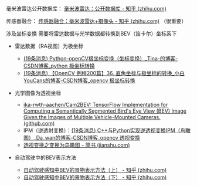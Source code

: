 毫米波雷达公开数据库：
[毫米波雷达：公开数据库 - 知乎 (zhihu.com)](https://zhuanlan.zhihu.com/p/372804658)

传感器融合：
[传感器融合：毫米波雷达+摄像头 - 知乎 (zhihu.com)](https://zhuanlan.zhihu.com/p/381927166)
（很重要）


涉及坐标变换
需要将雷达数据与光学数据都转换到BEV（笛卡尔）坐标系下
* 雷达数据（RA视图）为极坐标
	* [(19条消息) Python-openCV极坐标变换（坐标变换）_Tina-的博客-CSDN博客_python 极坐标转换](https://blog.csdn.net/clm1206/article/details/79786107?spm=1001.2101.3001.6650.10&utm_medium=distribute.pc_relevant.none-task-blog-2%7Edefault%7ECTRLIST%7ERate-10.pc_relevant_antiscanv2&depth_1-utm_source=distribute.pc_relevant.none-task-blog-2%7Edefault%7ECTRLIST%7ERate-10.pc_relevant_antiscanv2&utm_relevant_index=17)
	* [(19条消息) 【OpenCV 例程200篇】36. 直角坐标与极坐标的转换_小白YouCans的博客-CSDN博客_opencv 极坐标转换](https://blog.csdn.net/youcans/article/details/121416883)
* 光学图像为透视坐标
	* [ika-rwth-aachen/Cam2BEV: TensorFlow Implementation for Computing a Semantically Segmented Bird's Eye View (BEV) Image Given the Images of Multiple Vehicle-Mounted Cameras. (github.com)](https://github.com/ika-rwth-aachen/Cam2BEV)
	* IPM（逆透射变换）：[(19条消息) C++与Python实现逆透视变换IPM（鸟瞰图）_Da_wan的博客-CSDN博客_opencv 透视变换](https://blog.csdn.net/Da_wan/article/details/121481434?spm=1001.2101.3001.6650.4&utm_medium=distribute.pc_relevant.none-task-blog-2%7Edefault%7ECTRLIST%7ERate-4.pc_relevant_default&depth_1-utm_source=distribute.pc_relevant.none-task-blog-2%7Edefault%7ECTRLIST%7ERate-4.pc_relevant_default&utm_relevant_index=7)
	* [透视变换之变换为鸟瞰图 - 简书 (jianshu.com)](https://www.jianshu.com/p/b49f9dbb26ea)



* 自动驾驶中的BEV表示方法
	* [自动驾驶感知中BEV的景物表示方法（上） - 知乎 (zhihu.com)](https://zhuanlan.zhihu.com/p/365543182)
	* [自动驾驶感知中BEV的景物表示方法（下） - 知乎 (zhihu.com)](https://zhuanlan.zhihu.com/p/365561705)